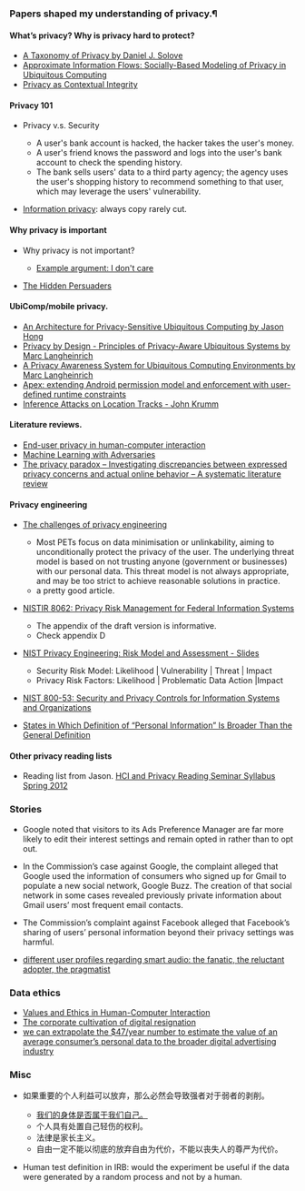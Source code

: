 ### Papers shaped my understanding of privacy.¶


#### What’s privacy? Why is privacy hard to protect?

- [A Taxonomy of Privacy by Daniel J. Solove](https://www.law.upenn.edu/journals/lawreview/articles/volume154/issue3/Solove154U.Pa.L.Rev.477\(2006\).pdf)
- [Approximate Information Flows: Socially-Based Modeling of Privacy in Ubiquitous Computing](http://hstemmer.de/Privacy.pdf)
- [Privacy as Contextual Integrity](https://crypto.stanford.edu/portia/papers/RevnissenbaumDTP31.pdf)


#### Privacy 101

- Privacy v.s. Security
    - A user's bank account is hacked, the hacker takes the user's money. 
    - A user's friend knows the password and logs into the user's bank account to check the spending history. 
    - The bank sells users' data to a third party agency; the agency uses the user's shopping history to recommend something to that user, which may leverage the users' vulnerability. 

- [Information privacy](https://www.cnbc.com/2019/02/13/equifax-mystery-where-is-the-data.html): always copy rarely cut. 



#### Why privacy is important

- Why privacy is not important?
    - [Example argument: I don't care ](https://youtu.be/iEEayzR_Xq0?t=3m53s) 

- [The Hidden Persuaders](https://www.amazon.com/Hidden-Persuaders-Vance-Packard/dp/B000GRRRZS/ref=tmm_mmp_swatch_0?_encoding=UTF8&qid=&sr=)



#### UbiComp/mobile privacy.

- [An Architecture for Privacy-Sensitive Ubiquitous Computing by Jason Hong](https://dl.acm.org/doi/pdf/10.1145/990064.990087)
- [Privacy by Design - Principles of Privacy-Aware Ubiquitous Systems by Marc Langheinrich](https://dl.acm.org/doi/10.5555/647987.741336)
- [A Privacy Awareness System for Ubiquitous Computing Environments by Marc Langheinrich](https://dl.acm.org/doi/10.5555/647988.741491)
- [Apex: extending Android permission model and enforcement with user-defined runtime constraints](https://dl.acm.org/doi/abs/10.1145/1755688.1755732)
- [Inference Attacks on Location Tracks - John Krumm](https://www.microsoft.com/en-us/research/publication/inference-attacks-location-tracks/)

#### Literature reviews.

- [End-user privacy in human-computer interaction](https://drive.google.com/file/d/1Wp_6r3vG1qNti91wogqdGHC2IMHLkRy6/view?usp=sharing)
- [Machine Learning with Adversaries](https://ucbrise.github.io/cs294-ai-sys-fa19/assets/lectures/lec10/10_adversarial_ml.pdf)
- [The privacy paradox – Investigating discrepancies between expressed privacy concerns and actual online behavior – A systematic literature review](https://www.sciencedirect.com/science/article/pii/S0736585317302022)

#### Privacy engineering

- [The challenges of privacy engineering](https://blog.xot.nl/2017/08/02/the-challenges-of-privacy-engineering/)
    - Most PETs focus on data minimisation or unlinkability, aiming to unconditionally protect the privacy of the user. The underlying threat model is based on not trusting anyone (government or businesses) with our personal data. This threat model is not always appropriate, and may be too strict to achieve reasonable solutions in practice.
    - a pretty good article. 


- [NISTIR 8062: Privacy Risk Management for Federal Information Systems](https://csrc.nist.gov/csrc/media/publications/nistir/8062/draft/documents/nistir_8062_draft.pdf)
    - The appendix of the draft version is informative.
    - Check appendix D


- [NIST Privacy Engineering: Risk Model and Assessment - Slides](https://csrc.nist.gov/csrc/media/presentations/update-on-nist-privacy-engineering-program/images-media/nl-en-priveng-ispab.pdf)
    - Security Risk Model: Likelihood | Vulnerability | Threat | Impact
    - Privacy Risk Factors: Likelihood | Problematic Data Action |Impact

- [NIST 800-53: Security and Privacy Controls for Information Systems and Organizations](https://csrc.nist.gov/CSRC/media/Publications/sp/800-53/rev-5/draft/documents/sp800-53r5-draft.pdf)

- [States in Which Definition of “Personal Information” Is Broader Than the General Definition](https://www.bakerlaw.com/files/uploads/documents/data%20breach%20documents/data_breach_charts.pdf)



#### Other privacy reading lists
- Reading list from Jason. [HCI and Privacy Reading Seminar Syllabus Spring 2012](https://docs.google.com/spreadsheets/d/1KTlev3mmOTBQhlO8XBXe2z8bCoBKSbqweIhkRFrZUxU/edit?hl=en_US&pli=1&hl=en_US&pli=1#gid=0)





### Stories

- Google noted that visitors to its Ads Preference Manager are far more likely to edit their interest settings and remain opted in rather than to opt out. 
- In the Commission’s case against Google, the complaint
alleged that Google used the information of consumers who signed up for Gmail to populate a new social network, Google Buzz. The creation of that social network in some cases revealed previously private information about Gmail users’ most frequent email contacts. 
- The Commission’s complaint against Facebook alleged that Facebook’s sharing of users’ personal information beyond their privacy settings was harmful.

- [different user profiles regarding smart audio: the fanatic, the reluctant adopter, the pragmatist](https://www.nationalpublicmedia.com/insights/reports/smart-audio-report/)


### Data ethics

- [Values and Ethics in Human-Computer Interaction](https://www.nowpublishers.com/article/Details/HCI-073)
- [The corporate cultivation of digital resignation](https://journals.sagepub.com/doi/full/10.1177/1461444819833331?journalCode=nmsa)
- [we can extrapolate the $47/year number to estimate the value of an average consumer’s personal data to the broader digital advertising industry](https://medium.com/wibson/how-much-is-your-data-worth-at-least-240-per-year-likely-much-more-984e250c2ffa)


###  Misc

- 如果重要的个人利益可以放弃，那么必然会导致强者对于弱者的剥削。 
    - [我们的身体是否属于我们自己。](https://www.zhihu.com/question/383882573)
    - 个人具有处置自己轻伤的权利。
    - 法律是家长主义。
    - 自由一定不能以彻底的放弃自由为代价，不能以丧失人的尊严为代价。

- Human test definition in IRB: would the experiment be useful if the data were generated by a random process and not by a human.

